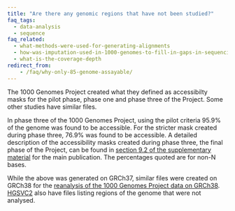 ```yaml
---
title: "Are there any genomic regions that have not been studied?"
faq_tags:
  - data-analysis
  - sequence
faq_related:
  - what-methods-were-used-for-generating-alignments
  - how-was-imputation-used-in-1000-genomes-to-fill-in-gaps-in-sequencing
  - what-is-the-coverage-depth
redirect_from:
    - /faq/why-only-85-genome-assayable/
---
```

                    
The 1000 Genomes Project created what they defined as accessibilty masks for the pilot phase, phase one and phase three of the Project. Some other studies have similar files. 

In phase three of the 1000 Genomes Project, using the pilot criteria 95.9% of the genome was found to be accessible. For the stricter mask created during phase three, 76.9% was found to be accessible. A detailed description of the accessibility masks created during phase three, the final phase of the Project, can be found in [section 9.2 of the supplementary material](http://www.nature.com/nature/journal/v526/n7571/extref/nature15393-s1.pdf) for the main publication. The percentages quoted are for non-N bases.

While the above was generated on GRCh37, similar files were created on GRCh38 for the [reanalysis of the 1000 Genomes Project data on GRCh38](https://wellcomeopenresearch.org/articles/4-50). [HGSVC2](/data-portal/data-collection/hgsvc2) also have files listing regions of the genome that were not analysed.
